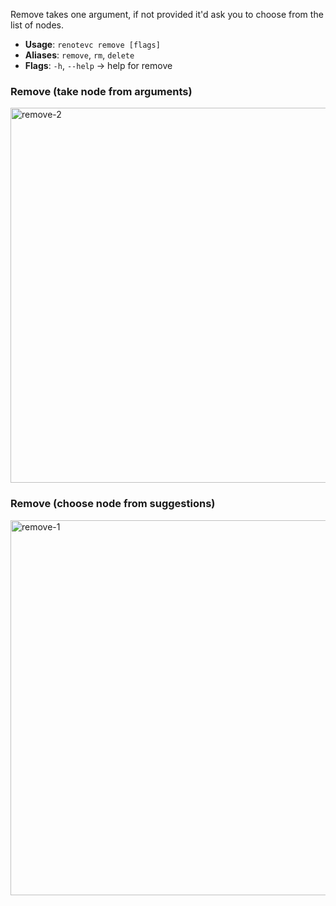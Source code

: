 Remove takes one argument, if not provided it'd ask you to choose from the list of nodes. 

- **Usage**: `renotevc remove [flags]`
- **Aliases**: `remove`, `rm`, `delete`
- **Flags**: `-h`, `--help` -> help for remove

### Remove (take node from arguments)
<img width="600" alt="remove-2" src="https://user-images.githubusercontent.com/59066341/148656169-f5376b8e-a2e4-44a5-930e-9522f27618a2.png">

### Remove (choose node from suggestions)
<img width="600" alt="remove-1" src="https://user-images.githubusercontent.com/59066341/148656167-1a5e63d9-ff54-454b-84d7-b701fcdcb8d7.png">

